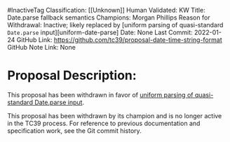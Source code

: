 #InactiveTag
Classification: [[Unknown]]
Human Validated: KW
Title: Date.parse fallback semantics
Champions: Morgan Phillips
Reason for Withdrawal: Inactive; likely replaced by [uniform parsing of quasi-standard `Date.parse` input][uniform-date-parse]
Date: None
Last Commit: 2022-01-24
GitHub Link: https://github.com/tc39/proposal-date-time-string-format
GitHub Note Link: None

# Proposal Description:
This proposal has been withdrawn in favor of [uniform parsing of quasi-standard Date.parse input](https://github.com/gibson042/ecma262-proposal-uniform-interchange-date-parsing).

This proposal has been withdrawn by its champion and is no longer active in the TC39 process. For reference to previous documentation and specification work, see the Git commit history.
